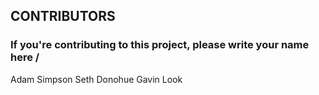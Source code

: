 ## CONTRIBUTORS
### If you're contributing to this project, please write your name here \/

Adam Simpson
Seth Donohue
Gavin Look

